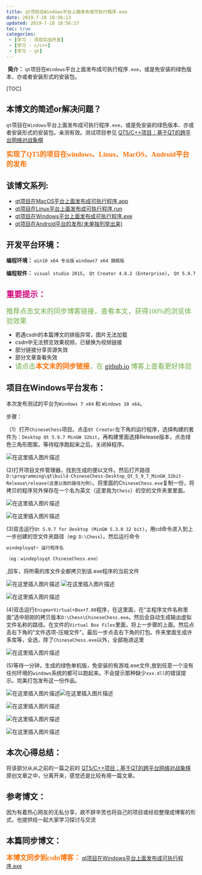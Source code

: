 ```yaml
---
title: qt项目在Windows平台上面发布成可执行程序.exe
date: 2019-7-18 18:56:13
updated: 2019-7-18 18:56:17
toc: true
categories: 
 - [学习 - 项目实战开发]
 - [学习 - c/c++]
 - [学习 - qt]
---
```




​		**简介：**  `qt`项目在`Windows`平台上面发布成可执行程序`.exe`，或是免安装的绿色版本、亦或者安装形式的安装包。

<!-- more -->

[TOC]

## 本博文的简述or解决问题？

​		 `qt`项目在`Windows`平台上面发布成可执行程序`.exe`，或是免安装的绿色版本、亦或者安装形式的安装包。亲测有效。测试项目参见 [QT5/C++项目：基于QT的跨平台网络对战象棋](https://blog.csdn.net/qq_33154343/article/details/89284983) 

<font color=#FE7207    size=4 face="幼圆">**实现了QT5的项目在windows、Linux、MacOS、Android平台的发布**</font> 



## 该博文系列:

- [qt项目在MacOS平台上面发布成可执行程序.app](https://blog.csdn.net/qq_33154343/article/details/96448938) 
- [qt项目在Linux平台上面发布成可执行程序.run](https://blog.csdn.net/qq_33154343/article/details/96448621) 
- [qt项目在Windows平台上面发布成可执行程序.exe](https://blog.csdn.net/qq_33154343/article/details/96448388) 
- [qt项目在Android平台的发布(未单独列举出来)](https://blog.csdn.net/qq_33154343/article/details/89286553) 



## 开发平台环境：

**编程环境：**  `win10 x64 专业版`  `windows7 x64 旗舰版`

**编程软件：**  `visual studio 2015`， `Qt Creator 4.8.2 (Enterprise)`， `Qt 5.9.7`



## <font color=#D0087E  face="幼圆">重要提示：</font>

<font color=#70AD47 size=4 face="幼圆">推荐点击文末的同步博客链接，查看本文，获得100%的浏览体验效果</font>

- 若遇csdn的本篇博文的排版异常，图片无法加载
- csdn中无法预览效果视频，已替换为视频链接
- 部分链接分享资源失效
- 部分文章查看失效
- <font color=#70AD47 size=4 face="幼圆">请点击<font color=#FE7207  size=4 face="幼圆">**本文末的同步链接**</font>，在 [github.io](https://touwoyimuli.github.io/) 博客上查看更好体验</font> 



## 项目在Windows平台发布：

本次发布测试的平台为`Windows 7 x64` 和 `Windows 10 x64`。

步骤：

（1）打开`ChineseChess`项目。点击`Qt Creator`左下角的运行程序，选择构建的套件为：`Desktop Qt 5.9.7 MinGW 32bit`，再构建里面选择Release版本，点击绿色三角形图案。等待程序跑起来之后，关闭掉程序。

![在这里插入图片描述](https://img-blog.csdnimg.cn/20190413183408554.png?x-oss-process=image/watermark,type_ZmFuZ3poZW5naGVpdGk,shadow_10,text_aHR0cHM6Ly9ibG9nLmNzZG4ubmV0L3FxXzMzMTU0MzQz,size_16,color_FFFFFF,t_70)



(2)打开项目文件管理器，找到生成的便以文件。然后打开路径`D:\programming\qt\build-ChineseChess-Desktop_Qt_5_9_7_MinGW_32bit-Release\release(这里以我的路径为例)`。将里面的C`hineseChess.exe`复制一份，将拷贝的程序另外保存在一个名为英文（这里我为`Chess`）的空的文件夹里里面。

![在这里插入图片描述](https://img-blog.csdnimg.cn/20190413183420239.png?x-oss-process=image/watermark,type_ZmFuZ3poZW5naGVpdGk,shadow_10,text_aHR0cHM6Ly9ibG9nLmNzZG4ubmV0L3FxXzMzMTU0MzQz,size_16,color_FFFFFF,t_70)

![在这里插入图片描述](https://img-blog.csdnimg.cn/20190413183429782.png)



(3)双击运行`Qt 5.9.7 for Desktop (MinGW 5.3.0 32 bit)`，用cd命令进入到上一步创建的空文件夹路径（eg: `D:\Chess`）。然后运行命令

```c
windeployqt+ 运行程序名

（eg：windeployqt ChineseChess.exe）
```

,回车，将所需的库文件全都拷贝到该.exe程序的当前文件

![在这里插入图片描述](https://img-blog.csdnimg.cn/20190413183437790.png)            ![在这里插入图片描述](https://img-blog.csdnimg.cn/20190413183445970.png)



![在这里插入图片描述](https://img-blog.csdnimg.cn/20190413183453573.png)



(4)双击运行`Enigma+Virtual+Box+7.80`程序，在这里面，在“主程序文件名称里面”选中刚刚的拷贝版本`D:\Chess\ChineseChess.exe`。然后会自动生成输出虚拟文件名称的路径。在文件的`Virtual Box Files`里面，将上一步骤的上面。然后点击右下角的“文件选项-压缩文件”。最后一步点击右下角的打包。件夹里面生成许多库等，全选，除了`ChineseChess.exe`以外，全部拖进这里

![在这里插入图片描述](https://img-blog.csdnimg.cn/20190413183502168.png?x-oss-process=image/watermark,type_ZmFuZ3poZW5naGVpdGk,shadow_10,text_aHR0cHM6Ly9ibG9nLmNzZG4ubmV0L3FxXzMzMTU0MzQz,size_16,color_FFFFFF,t_70)



(5)等待一分钟，生成的绿色单机版，免安装的有游戏.exe文件,放到任意一个没有任何环境的`windows`系统的都可以跑起来。不会提示那种缺少`xxx.dll`的错误提示。完美打包发布这一份作品。

![在这里插入图片描述](https://img-blog.csdnimg.cn/20190413183509128.png)![在这里插入图片描述](https://img-blog.csdnimg.cn/20190413183515850.png)



![在这里插入图片描述](https://img-blog.csdnimg.cn/20190413183522403.png)



![在这里插入图片描述](https://img-blog.csdnimg.cn/20190413183530128.png?x-oss-process=image/watermark,type_ZmFuZ3poZW5naGVpdGk,shadow_10,text_aHR0cHM6Ly9ibG9nLmNzZG4ubmV0L3FxXzMzMTU0MzQz,size_16,color_FFFFFF,t_70)



![在这里插入图片描述](https://img-blog.csdnimg.cn/20190413183537181.png?x-oss-process=image/watermark,type_ZmFuZ3poZW5naGVpdGk,shadow_10,text_aHR0cHM6Ly9ibG9nLmNzZG4ubmV0L3FxXzMzMTU0MzQz,size_16,color_FFFFFF,t_70)



## 本次心得总结：

将该部分从从之前的一篇之前的 [QT5/C++项目：基于QT的跨平台网络对战象棋](https://blog.csdn.net/qq_33154343/article/details/89284983) 原创文章之中，分离开来，感觉还是比较有用一篇文章。



## 参考博文：

因为有着热心网友的无私分享，故不辞辛苦也将自己的项目或经验整理成博客的形式，也提供给一起大家学习探讨与交流 



## 本篇同步博文：

<font color=#FE7207  size=4 face="幼圆">**本博文同步到csdn博客：**</font> [qt项目在Windows平台上面发布成可执行程序.exe](https://blog.csdn.net/qq_33154343/article/details/96448388)

